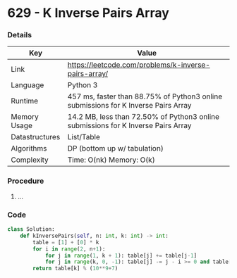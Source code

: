 # 629 - K Inverse Pairs Array

### Details

| Key | Value |
| --- | ----- |
| Link | https://leetcode.com/problems/k-inverse-pairs-array/
| Language | Python 3
| Runtime | 457 ms, faster than 88.75% of Python3 online submissions for K Inverse Pairs Array
| Memory Usage | 14.2 MB, less than 72.50% of Python3 online submissions for K Inverse Pairs Array
| Datastructures | List/Table
| Algorithms | DP (bottom up w/ tabulation)
| Complexity | Time: O(nk) Memory: O(k)

### Procedure

1. ...

### Code

```python
class Solution:
    def kInversePairs(self, n: int, k: int) -> int:
        table = [1] + [0] * k
        for i in range(2, n+1):
            for j in range(1, k + 1): table[j] += table[j-1]
            for j in range(k, 0, -1): table[j] -= j - i >= 0 and table[j-i]
        return table[k] % (10**9+7)
```
